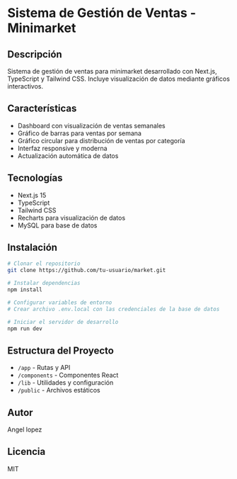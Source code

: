 # Sistema de Gestión de Ventas - Minimarket

## Descripción
Sistema de gestión de ventas para minimarket desarrollado con Next.js, TypeScript y Tailwind CSS. Incluye visualización de datos mediante gráficos interactivos.

## Características
- Dashboard con visualización de ventas semanales
- Gráfico de barras para ventas por semana
- Gráfico circular para distribución de ventas por categoría
- Interfaz responsive y moderna
- Actualización automática de datos

## Tecnologías
- Next.js 15
- TypeScript
- Tailwind CSS
- Recharts para visualización de datos
- MySQL para base de datos

## Instalación
```bash
# Clonar el repositorio
git clone https://github.com/tu-usuario/market.git

# Instalar dependencias
npm install

# Configurar variables de entorno
# Crear archivo .env.local con las credenciales de la base de datos

# Iniciar el servidor de desarrollo
npm run dev
```

## Estructura del Proyecto
- `/app` - Rutas y API
- `/components` - Componentes React
- `/lib` - Utilidades y configuración
- `/public` - Archivos estáticos

## Autor
Angel lopez

## Licencia
MIT 
